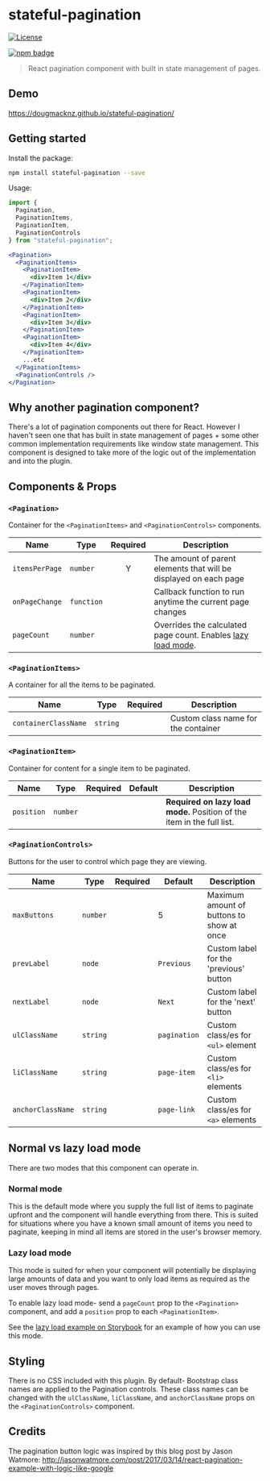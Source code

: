 # stateful-pagination

[![License][license-image]][license-url]

[![npm badge][npm-badge-png]][package-url]

> React pagination component with built in state management of pages.

## Demo

https://dougmacknz.github.io/stateful-pagination/

## Getting started

Install the package:

```bash
npm install stateful-pagination --save
```

Usage:

```jsx
import {
  Pagination,
  PaginationItems,
  PaginationItem,
  PaginationControls
} from "stateful-pagination";
```

```jsx
<Pagination>
  <PaginationItems>
    <PaginationItem>
      <div>Item 1</div>
    </PaginationItem>
    <PaginationItem>
      <div>Item 2</div>
    </PaginationItem>
    <PaginationItem>
      <div>Item 3</div>
    </PaginationItem>
    <PaginationItem>
      <div>Item 4</div>
    </PaginationItem>
    ...etc
  </PaginationItems>
  <PaginationControls />
</Pagination>
```

## Why another pagination component?

There's a lot of pagination components out there for React. However I haven't seen one that has built in state management of pages + some other common implementation requirements like window state management. This component is designed to take more of the logic out of the implementation and into the plugin.

## Components & Props

### `<Pagination>`

Container for the `<PaginationItems>` and `<PaginationControls>` components.

| Name           | Type       | Required | Description                                                                               |
| -------------- | ---------- | :------: | ----------------------------------------------------------------------------------------- |
| `itemsPerPage` | `number`   |    Y     | The amount of parent elements that will be displayed on each page                         |
| `onPageChange` | `function` |          | Callback function to run anytime the current page changes                                 |
| `pageCount`    | `number`   |          | Overrides the calculated page count. Enables [lazy load mode](#normal-vs-lazy-load-mode). |

### `<PaginationItems>`

A container for all the items to be paginated.

| Name                 | Type     | Required | Description                         |
| -------------------- | -------- | :------: | ----------------------------------- |
| `containerClassName` | `string` |          | Custom class name for the container |

### `<PaginationItem>`

Container for content for a single item to be paginated.

| Name       | Type     | Required | Default | Description                                                            |
| ---------- | -------- | :------: | ------- | ---------------------------------------------------------------------- |
| `position` | `number` |          |         | **Required on lazy load mode.** Position of the item in the full list. |

### `<PaginationControls>`

Buttons for the user to control which page they are viewing.

| Name              | Type     | Required | Default      | Description                               |
| ----------------- | -------- | :------: | ------------ | ----------------------------------------- |
| `maxButtons`      | `number` |          | 5            | Maximum amount of buttons to show at once |
| `prevLabel`       | `node`   |          | `Previous`   | Custom label for the 'previous' button    |
| `nextLabel`       | `node`   |          | `Next`       | Custom label for the 'next' button        |
| `ulClassName`     | `string` |          | `pagination` | Custom class/es for `<ul>` element        |
| `liClassName`     | `string` |          | `page-item`  | Custom class/es for `<li>` elements       |
| `anchorClassName` | `string` |          | `page-link`  | Custom class/es for `<a>` elements        |

## Normal vs lazy load mode

There are two modes that this component can operate in.

### Normal mode

This is the default mode where you supply the full list of items to paginate upfront and the component will handle everything from there. This is suited for situations where you have a known small amount of items you need to paginate, keeping in mind all items are stored in the user's browser memory.

### Lazy load mode

This mode is suited for when your component will potentially be displaying large amounts of data and you want to only load items as required as the user moves through pages.

To enable lazy load mode- send a `pageCount` prop to the `<Pagination>` component, and add a `position` prop to each `<PaginationItem>`.

See the [lazy load example on Storybook](https://dougmacknz.github.io/stateful-pagination/?path=/story/pagination--lazy-load) for an example of how you can use this mode.

## Styling

There is no CSS included with this plugin. By default- Bootstrap class names are applied to the Pagination controls. These class names can be changed with the `ulClassName`, `liClassName`, and `anchorClassName` props on the `<PaginationControls>` component.

## Credits

The pagination button logic was inspired by this blog post by Jason Watmore:
http://jasonwatmore.com/post/2017/03/14/react-pagination-example-with-logic-like-google

[package-url]: https://npmjs.org/package/stateful-pagination
[npm-badge-png]: https://nodei.co/npm/stateful-pagination.png?downloads=true&stars=true
[license-image]: http://img.shields.io/npm/l/stateful-pagination.svg
[license-url]: LICENSE
